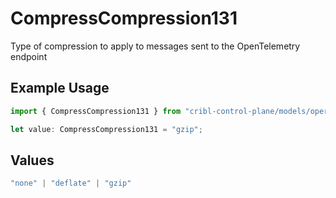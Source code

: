 # CompressCompression131

Type of compression to apply to messages sent to the OpenTelemetry endpoint

## Example Usage

```typescript
import { CompressCompression131 } from "cribl-control-plane/models/operations";

let value: CompressCompression131 = "gzip";
```

## Values

```typescript
"none" | "deflate" | "gzip"
```